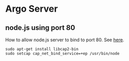 # Argo Server



## node.js using port 80

How to allow node.js server to bind to port 80.
See [here](https://stackoverflow.com/questions/6109089/how-do-i-run-node-js-on-port-80).

```
sudo apt-get install libcap2-bin
sudo setcap cap_net_bind_service=+ep /usr/bin/node
```

